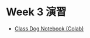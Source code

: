  # Week 3 演習
  - [Class Dog Notebook (Colab)](https://colab.research.google.com/drive/12BNPoSSngndVv2cl4cLuxIOEKDfezGE7?usp=sharing)
